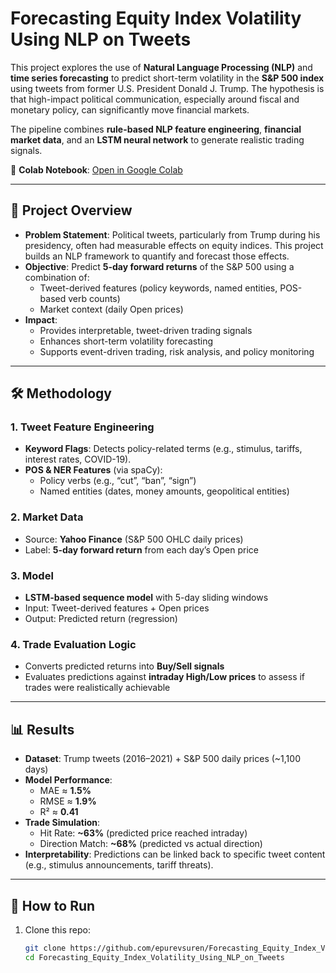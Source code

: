 # Forecasting Equity Index Volatility Using NLP on Tweets

This project explores the use of **Natural Language Processing (NLP)** and **time series forecasting** to predict short-term volatility in the **S&P 500 index** using tweets from former U.S. President Donald J. Trump. The hypothesis is that high-impact political communication, especially around fiscal and monetary policy, can significantly move financial markets.

The pipeline combines **rule-based NLP feature engineering**, **financial market data**, and an **LSTM neural network** to generate realistic trading signals.

🔗 **Colab Notebook**: [Open in Google Colab](https://colab.research.google.com/drive/1TwJyS6djZpY8QcP3FX-A_Gfzu5Qcp0YD?usp=sharing)

---

## 📌 Project Overview
- **Problem Statement**: Political tweets, particularly from Trump during his presidency, often had measurable effects on equity indices. This project builds an NLP framework to quantify and forecast those effects.  
- **Objective**: Predict **5-day forward returns** of the S&P 500 using a combination of:
  - Tweet-derived features (policy keywords, named entities, POS-based verb counts)
  - Market context (daily Open prices)  
- **Impact**:
  - Provides interpretable, tweet-driven trading signals  
  - Enhances short-term volatility forecasting  
  - Supports event-driven trading, risk analysis, and policy monitoring  

---

## 🛠️ Methodology
### 1. Tweet Feature Engineering
- **Keyword Flags**: Detects policy-related terms (e.g., stimulus, tariffs, interest rates, COVID-19).  
- **POS & NER Features** (via spaCy):
  - Policy verbs (e.g., “cut”, “ban”, “sign”)  
  - Named entities (dates, money amounts, geopolitical entities)  

### 2. Market Data
- Source: **Yahoo Finance** (S&P 500 OHLC daily prices)  
- Label: **5-day forward return** from each day’s Open price  

### 3. Model
- **LSTM-based sequence model** with 5-day sliding windows  
- Input: Tweet-derived features + Open prices  
- Output: Predicted return (regression)  

### 4. Trade Evaluation Logic
- Converts predicted returns into **Buy/Sell signals**  
- Evaluates predictions against **intraday High/Low prices** to assess if trades were realistically achievable  

---

## 📊 Results
- **Dataset**: Trump tweets (2016–2021) + S&P 500 daily prices (~1,100 days)  
- **Model Performance**:
  - MAE ≈ **1.5%**  
  - RMSE ≈ **1.9%**  
  - R² ≈ **0.41**  
- **Trade Simulation**:
  - Hit Rate: **~63%** (predicted price reached intraday)  
  - Direction Match: **~68%** (predicted vs actual direction)  
- **Interpretability**: Predictions can be linked back to specific tweet content (e.g., stimulus announcements, tariff threats).  

---

## 🚀 How to Run
1. Clone this repo:
   ```bash
   git clone https://github.com/epurevsuren/Forecasting_Equity_Index_Volatility_Using_NLP_on_Tweets.git
   cd Forecasting_Equity_Index_Volatility_Using_NLP_on_Tweets
